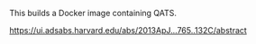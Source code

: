 This builds a Docker image containing QATS.

https://ui.adsabs.harvard.edu/abs/2013ApJ...765..132C/abstract


